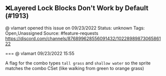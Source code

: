 ## ❌Layered Lock Blocks Don't Work by Default (#1913)
@ vlamart opened this issue on 09/23/2022
Status: unknown
Tags: Open,Unassigned
Source: #feature-requests https://discord.com/channels/876899628556091432/1022898987306586122


=== @ vlamart 09/23/2022 15:55

A flag for the combo types `tall grass` and `shallow water` so the sprite matches the combo CSet (like walking from green to orange grass)
